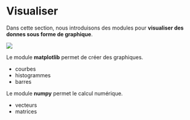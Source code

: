 # Visualiser

Dans cette section, nous introduisons des modules pour **visualiser des donnes sous forme de graphique**.

![](sincos.gif)

Le module **matplotlib** permet de créer des graphiques.

- courbes
- histogrammes
- barres

Le module **numpy** permet le calcul numérique.

- vecteurs
- matrices

 
